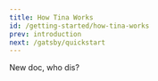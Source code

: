 ```yaml
---
title: How Tina Works
id: /getting-started/how-tina-works
prev: introduction
next: /gatsby/quickstart
---
```

New doc, who dis?
